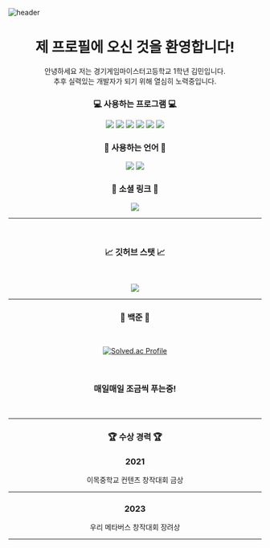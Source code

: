![header](https://capsule-render.vercel.app/api?type=waving&height=250&color=gradient&text=rlaals0203's%20profile&reversal=true&section=header&animation=fadeIn&fontSize=75&stroke=000000&textBg=false&strokeWidth=5&descAlign=80&descAlignY=60&fontAlign=50&fontAlignY=35&descSize=30)

<div align=center>

# 제 프로필에 오신 것을 환영합니다!
<center> 안녕하세요 저는 경기게임마이스터고등학교 1학년 김민입니다.
<center> 추후 실력있는 개발자가 되기 위해 열심히 노력중입니다.
</br>
 
### 💻 사용하는 프로그램 💻

</div>

<p align="center">
<img src = "https://img.shields.io/badge/Unity-FAFAFA?style=for-the-badge&logo=Unity&logoColor=black">
<img src = "https://img.shields.io/badge/github-%23121011.svg?style=for-the-badge&logo=github&logoColor=white">
<img src = "https://img.shields.io/badge/VS-AC58FA.svg?style=for-the-badge&logo=VisualStudio&logoColor=white">
<img src = "https://img.shields.io/badge/VSC-2E9AFE.svg?style=for-the-badge&logo=VisualStudioCode&logoColor=white">
<img src = "https://img.shields.io/badge/Rblx_Studio-FAFAFA?style=for-the-badge&logo=RobloxStudio&logoColor=White">
<img src = "https://img.shields.io/badge/scratch-FE9A2E.svg?style=for-the-badge&logo=scratch&logoColor=white">


<div align=center>

### 💬 사용하는 언어 💬

<p align="center">
<img src = "https://img.shields.io/badge/C%23-BF00FF?style=for-the-badge&logo=Csharp&logoColor=white">
<img src = "https://img.shields.io/badge/Lua-0404B4?style=for-the-badge&logo=Lua&logoColor=white">


### 💬 소셜 링크 💬
<p align="center">
<img src = "https://img.shields.io/badge/Unity-FAFAFA?style=for-the-badge&logo=Unity&logoColor=black">

---

<br>


### 📈 깃허브 스탯 📈
<br>

<p align="center">
<img src = "https://github-readme-stats.vercel.app/api?username=rlaals0203&show_icons=true&theme=tokyonight">

<br>

---

### 📖 백준 📖
<br>

[![Solved.ac Profile](http://mazassumnida.wtf/api/v2/generate_badge?boj=rlaalas0203)](https://solved.ac/rlaalas0203/)

<br>

### 매일매일 조금씩 푸는중!

<br>

---



### 🏆 수상 경력 🏆

### 2021

이목중학교  컨텐츠 창작대회 금상



---

### 2023
우리 메타버스 창작대회 장려상



---
